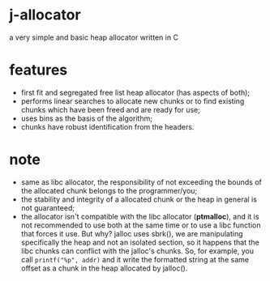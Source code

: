 # j-allocator
a very simple and basic heap allocator written in C

# features
- first fit and segregated free list heap allocator (has aspects of both);
- performs linear searches to allocate new chunks or to find existing chunks which have been freed and are ready for use;
- uses bins as the basis of the algorithm;
- chunks have robust identification from the headers.

# note
- same as libc allocator, the responsibility of not exceeding the bounds of the allocated chunk belongs to the programmer/you;
- the stability and integrity of a allocated chunk or the heap in general is not guaranteed;
- the allocator isn't compatible with the libc allocator (__ptmalloc__), and it is not recommended to use both at the same time or to use a libc function that forces it use. But why? jalloc uses sbrk(), we are manipulating specifically the heap and not an isolated section, so it happens that the libc chunks can conflict with the jalloc's chunks. So, for example, you call `printf("%p", addr)` and it write the formatted string at the same offset as a chunk in the heap allocated by jalloc().
